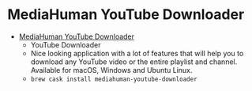 # MediaHuman YouTube Downloader
- [MediaHuman YouTube Downloader](https://www.mediahuman.com/youtube-downloader/)
  -  YouTube Downloader
  - Nice looking application with a lot of features that will help you to download any YouTube video or the entire playlist and channel. Available for macOS, Windows and Ubuntu Linux.
  - `brew cask install mediahuman-youtube-downloader`
